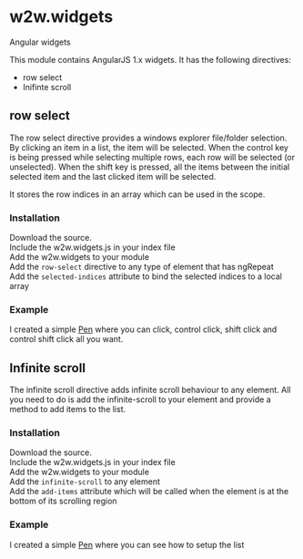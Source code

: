 # w2w.widgets
Angular widgets 

This module contains AngularJS 1.x widgets. It has the following directives:

  - row select
  - Inifinte scroll

## row select
The row select directive provides a windows explorer file/folder selection. By clicking an item in a list, the item will be selected. When the control key is being pressed while selecting multiple rows, each row will be selected (or unselected). When the shift key is pressed, all the items between the initial selected item and the last clicked item will be selected.

It stores the row indices in an array which can be used in the scope.

### Installation

Download the source.  
Include the w2w.widgets.js in your index file  
Add the w2w.widgets to your module  
Add the `row-select` directive to any type of element that has ngRepeat  
Add the `selected-indices` attribute to bind the selected indices to a local array

### Example
I created a simple [Pen](http://codepen.io/Donniewiko/pen/EjNMVE) where you can click, control click, shift click and control shift click all you want.

## Infinite scroll
The infinite scroll directive adds infinite scroll behaviour to any element. All you need to do is add the infinite-scroll to your element and provide a method to add items to the list.

### Installation
Download the source.  
Include the w2w.widgets.js in your index file  
Add the w2w.widgets to your module  
Add the `infinite-scroll` to any element  
Add the `add-items` attribute which will be called when the element is at the bottom of its scrolling region

### Example
I created a simple [Pen](http://codepen.io/Donniewiko/pen/ZYNYxL) where you can see how to setup the list